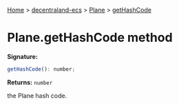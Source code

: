 [Home](./index) &gt; [decentraland-ecs](./decentraland-ecs.md) &gt; [Plane](./decentraland-ecs.plane.md) &gt; [getHashCode](./decentraland-ecs.plane.gethashcode.md)

# Plane.getHashCode method


**Signature:**
```javascript
getHashCode(): number;
```
**Returns:** `number`

the Plane hash code.
